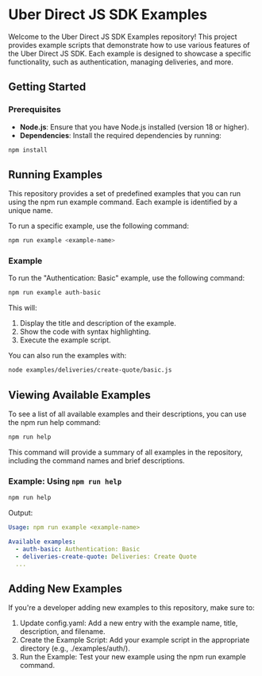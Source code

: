 # Uber Direct JS SDK Examples

Welcome to the Uber Direct JS SDK Examples repository! This project provides example scripts that demonstrate how to use various features of the Uber Direct JS SDK. Each example is designed to showcase a specific functionality, such as authentication, managing deliveries, and more.

## Getting Started

### Prerequisites

- **Node.js**: Ensure that you have Node.js installed (version 18 or higher).
- **Dependencies**: Install the required dependencies by running:

```bash
npm install
```

## Running Examples

This repository provides a set of predefined examples that you can run using the npm run example command. Each example is identified by a unique name.

To run a specific example, use the following command:

```bash
npm run example <example-name>
```

### Example

To run the "Authentication: Basic" example, use the following command:

```bash
npm run example auth-basic
```

This will:

1. Display the title and description of the example.
1. Show the code with syntax highlighting.
1. Execute the example script.

You can also run the examples with:

```bash
node examples/deliveries/create-quote/basic.js
```

## Viewing Available Examples

To see a list of all available examples and their descriptions, you can use the npm run help command:

```bash
npm run help
```

This command will provide a summary of all examples in the repository, including the command names and brief descriptions.

### Example: Using `npm run help`

```bash
npm run help
```

Output:

```yaml
Usage: npm run example <example-name>

Available examples:
  - auth-basic: Authentication: Basic
  - deliveries-create-quote: Deliveries: Create Quote
  ...
```

## Adding New Examples

If you're a developer adding new examples to this repository, make sure to:

1. Update config.yaml: Add a new entry with the example name, title, description, and filename.
1. Create the Example Script: Add your example script in the appropriate directory (e.g., ./examples/auth/).
1. Run the Example: Test your new example using the npm run example <example-name> command.
